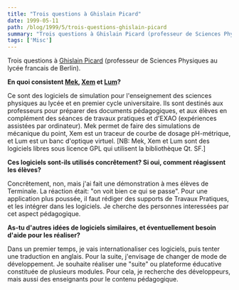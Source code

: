 ```yaml
---
title: "Trois questions à Ghislain Picard"
date: 1999-05-11
path: /blog/1999/5/trois-questions-ghislain-picard
summary: "Trois questions à Ghislain Picard (professeur de Sciences Physiques au lycée francais de Berlin)."
tags: ['Misc']
---
```


<P>Trois questions à <A HREF="mailto:ghislain@linux-france.org">Ghislain
Picard</A> (professeur de Sciences Physiques au lycée francais de
Berlin).</P>

<P><B>En quoi consistent <A HREF="http://www.linux-france.org/prj/mek/index.html">Mek</A>, <A HREF="http://www.linux-france.org/prj/xem/index.html">Xem</A>
et <A HREF="http://www.linux-france.org/prj/lum/index.html">Lum</A>?</B></P>

<P>Ce sont des logiciels de simulation pour l'enseignement des sciences
physiques au lycée et en premier cycle universitaire. Ils sont destinés aux
professeurs pour préparer des documents pédagogiques, et aux élèves en
complément des séances de travaux pratiques et d'EXAO (expériences assistées par
ordinateur). Mek permet de faire des simulations de mécanique du point, Xem est
un traceur de courbe de dosage pH-métrique, et Lum est un banc d'optique virtuel. [NB: Mek, Xem et Lum sont des logiciels libres sous licence GPL qui utilisent
la bibliothèque Qt. SF.]</P>

<P><B>Ces logiciels sont-ils utilisés concrêtement? Si oui, comment
réagissent les élèves?</B></P>

<P>Concrêtement, non, mais j'ai fait une démonstration à mes élèves de Terminale.
La réaction était: "on voit bien ce qui se passe". Pour une application
plus poussée, il faut rédiger des supports de Travaux Pratiques, et les
intégrer dans les logiciels. Je cherche des personnes interessées par cet aspect
pédagogique.</P>

<P><B>As-tu d'autres idées de logiciels similaires, et éventuellement
besoin d'aide pour les réaliser?</B></P>

<P>Dans un premier temps, je vais internationaliser ces logiciels, puis tenter une
traduction en anglais. Pour la suite, j'envisage de changer de mode de
développement. Je souhaite réaliser une "suite" ou plateforme éducative
constituée de plusieurs modules. Pour cela, je recherche des développeurs, mais
aussi des enseignants pour le contenu pédagogique.</P>


